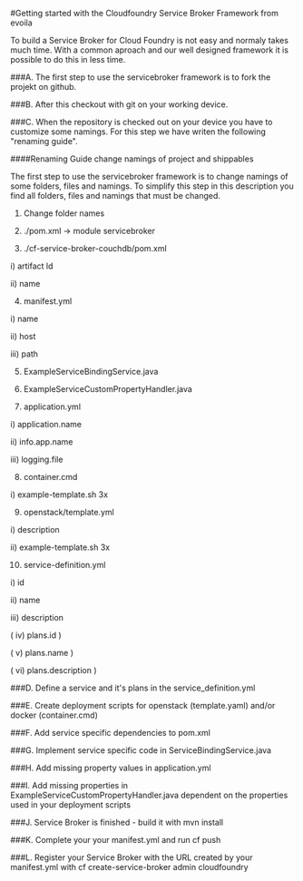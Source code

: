 #Getting started with the Cloudfoundry Service Broker Framework from evoila

To build a Service Broker for Cloud Foundry is not easy and normaly takes much time. With a common aproach and our well designed framework it is possible to do this in less time.

###A. The first step to use the servicebroker framework is to fork the projekt on github.

###B. After this checkout with git on your working device.

###C. When the repository is checked out on your device you have to customize some namings. For this step we have writen the following "renaming guide".

####Renaming Guide
change namings of project and shippables

The first step to use the servicebroker framework is to change namings of some folders, files and namings. To simplify this step in this description you find all folders, files and namings that must be changed.

1. Change folder names

2. ./pom.xml -> module servicebroker

3. ./cf-service-broker-couchdb/pom.xml

  i) artifact ld
  
  ii) name
  
4. manifest.yml

  i) name
  
  ii) host
  
  iii) path
  
5. ExampleServiceBindingService.java

6. ExampleServiceCustomPropertyHandler.java

7. application.yml

  i) application.name
  
  ii) info.app.name
  
  iii) logging.file
  
8. container.cmd

  i) example-template.sh 3x
  
9. openstack/template.yml

  i) description
  
  ii) example-template.sh 3x
  
10. service-definition.yml

  i) id
  
  ii) name
  
  iii) description
  
  ( iv) plans.id            )

  (  v) plans.name          )

  (  vi) plans.description  )
   
###D. Define a service and it's plans in the service_definition.yml

###E. Create deployment scripts for openstack (template.yaml) and/or docker (container.cmd)

###F. Add service specific dependencies to pom.xml

###G. Implement service specific code in <Example>ServiceBindingService.java

###H. Add missing property values in application.yml

###I. Add missing properties in ExampleServiceCustomPropertyHandler.java dependent on the properties used in your deployment scripts

###J. Service Broker is finished - build it with mvn install

###K. Complete your your manifest.yml and run cf push

###L. Register your Service Broker with the URL created by your manifest.yml with cf create-service-broker <ServiceBrokerName> admin cloudfoundry <URL>
